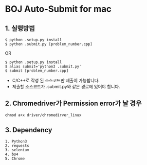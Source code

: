 BOJ Auto-Submit for mac
=====================

## 1. 실행방법

```
$ python .setup.py install
$ python .submit.py [problem_number.cpp]
```	
OR
```
$ python .setup.py install
$ alias submit='python3 .submit.py'
$ submit [problem_number.cpp]
```

* C/C++로 작성 된 소스코드만 제출이 가능합니다.
* 제출할 소스코드가 .submit.py와 같은 경로에 있어야 합니다.

## 2. Chromedriver가 Permission error가 날 경우

```
chmod a+x driver/chromedirver_linux
```

## 3. Dependency
	1. Python3
	2. requests
	3. selenium
	4. bs4
	5. Chrome
